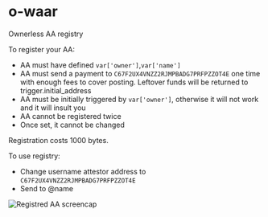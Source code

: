 # o-waar
Ownerless AA registry

To register your AA:
- AA must have defined `var['owner']`,`var['name']`
- AA must send a payment to `C67F2UX4VNZZ2RJMPBADG7PRFPZZOT4E` one time with enough fees to cover posting. Leftover funds will be returned to trigger.initial_address
- AA must be initially triggered by `var['owner']`, otherwise it will not work and it will insult you
- AA cannot be registered twice
- Once set, it cannot be changed

Registration costs 1000 bytes.

To use registry:
- Change username attestor address to `C67F2UX4VNZZ2RJMPBADG7PRFPZZOT4E`
- Send to @name

![Registred AA screencap](https://i.imgur.com/kDJhXYl.png)
